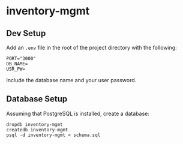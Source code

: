 # inventory-mgmt

## Dev Setup
Add an `.env` file in the root of the project directory with the following:
```
PORT="3000"
DB_NAME=
USR_PW=
```
Include the database name and your user password.

## Database Setup
Assuming that PostgreSQL is installed, create a database:
```
dropdb inventory-mgmt
createdb inventory-mgmt
psql -d inventory-mgmt < schema.sql
```

